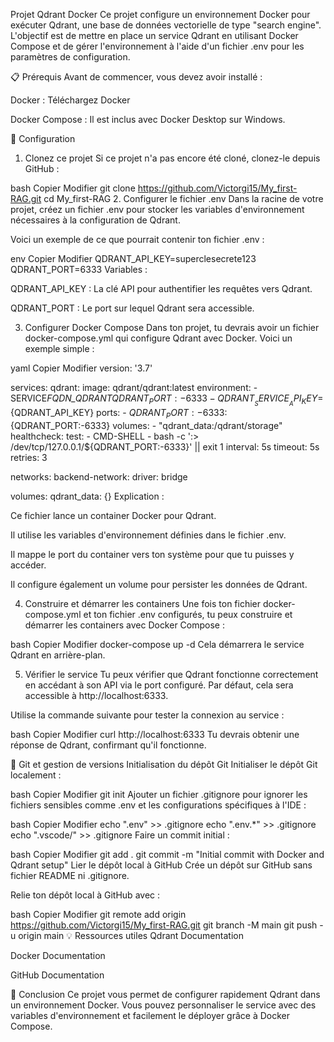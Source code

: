 Projet Qdrant Docker
Ce projet configure un environnement Docker pour exécuter Qdrant, une base de données vectorielle de type "search engine". L'objectif est de mettre en place un service Qdrant en utilisant Docker Compose et de gérer l'environnement à l'aide d'un fichier .env pour les paramètres de configuration.

📋 Prérequis
Avant de commencer, vous devez avoir installé :

Docker : Téléchargez Docker

Docker Compose : Il est inclus avec Docker Desktop sur Windows.

🚀 Configuration

1. Clonez ce projet
   Si ce projet n'a pas encore été cloné, clonez-le depuis GitHub :

bash
Copier
Modifier
git clone https://github.com/Victorgi15/My_first-RAG.git
cd My_first-RAG 2. Configurer le fichier .env
Dans la racine de votre projet, créez un fichier .env pour stocker les variables d'environnement nécessaires à la configuration de Qdrant.

Voici un exemple de ce que pourrait contenir ton fichier .env :

env
Copier
Modifier
QDRANT_API_KEY=superclesecrete123
QDRANT_PORT=6333
Variables :

QDRANT_API_KEY : La clé API pour authentifier les requêtes vers Qdrant.

QDRANT_PORT : Le port sur lequel Qdrant sera accessible.

3. Configurer Docker Compose
   Dans ton projet, tu devrais avoir un fichier docker-compose.yml qui configure Qdrant avec Docker. Voici un exemple simple :

yaml
Copier
Modifier
version: '3.7'

services:
qdrant:
image: qdrant/qdrant:latest
environment: - SERVICE*FQDN_QDRANT*${QDRANT_PORT:-6333}
      - QDRANT__SERVICE__API_KEY=${QDRANT_API_KEY}
ports: - ${QDRANT_PORT:-6333}:${QDRANT_PORT:-6333}
volumes: - "qdrant_data:/qdrant/storage"
healthcheck:
test: - CMD-SHELL - bash -c ':> /dev/tcp/127.0.0.1/${QDRANT_PORT:-6333}' || exit 1
interval: 5s
timeout: 5s
retries: 3

networks:
backend-network:
driver: bridge

volumes:
qdrant_data: {}
Explication :

Ce fichier lance un container Docker pour Qdrant.

Il utilise les variables d'environnement définies dans le fichier .env.

Il mappe le port du container vers ton système pour que tu puisses y accéder.

Il configure également un volume pour persister les données de Qdrant.

4. Construire et démarrer les containers
   Une fois ton fichier docker-compose.yml et ton fichier .env configurés, tu peux construire et démarrer les containers avec Docker Compose :

bash
Copier
Modifier
docker-compose up -d
Cela démarrera le service Qdrant en arrière-plan.

5. Vérifier le service
   Tu peux vérifier que Qdrant fonctionne correctement en accédant à son API via le port configuré. Par défaut, cela sera accessible à http://localhost:6333.

Utilise la commande suivante pour tester la connexion au service :

bash
Copier
Modifier
curl http://localhost:6333
Tu devrais obtenir une réponse de Qdrant, confirmant qu'il fonctionne.

📝 Git et gestion de versions
Initialisation du dépôt Git
Initialiser le dépôt Git localement :

bash
Copier
Modifier
git init
Ajouter un fichier .gitignore pour ignorer les fichiers sensibles comme .env et les configurations spécifiques à l'IDE :

bash
Copier
Modifier
echo ".env" >> .gitignore
echo ".env.\*" >> .gitignore
echo ".vscode/" >> .gitignore
Faire un commit initial :

bash
Copier
Modifier
git add .
git commit -m "Initial commit with Docker and Qdrant setup"
Lier le dépôt local à GitHub
Crée un dépôt sur GitHub sans fichier README ni .gitignore.

Relie ton dépôt local à GitHub avec :

bash
Copier
Modifier
git remote add origin https://github.com/Victorgi15/My_first-RAG.git
git branch -M main
git push -u origin main
💡 Ressources utiles
Qdrant Documentation

Docker Documentation

GitHub Documentation

🎯 Conclusion
Ce projet vous permet de configurer rapidement Qdrant dans un environnement Docker. Vous pouvez personnaliser le service avec des variables d'environnement et facilement le déployer grâce à Docker Compose.
